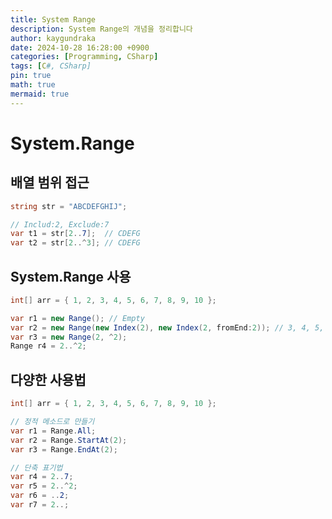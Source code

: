 ```yaml
---
title: System Range
description: System Range의 개념을 정리합니다
author: kaygundraka
date: 2024-10-28 16:28:00 +0900
categories: [Programming, CSharp]
tags: [C#, CSharp]
pin: true
math: true
mermaid: true
---
```


# System.Range

## 배열 범위 접근

```csharp
string str = "ABCDEFGHIJ";

// Includ:2, Exclude:7
var t1 = str[2..7];  // CDEFG
var t2 = str[2..^3]; // CDEFG
```

## System.Range 사용

```csharp
int[] arr = { 1, 2, 3, 4, 5, 6, 7, 8, 9, 10 };

var r1 = new Range(); // Empty
var r2 = new Range(new Index(2), new Index(2, fromEnd:2)); // 3, 4, 5, 6, 7, 8
var r3 = new Range(2, ^2);
Range r4 = 2..^2;
```

## 다양한 사용법
```csharp
int[] arr = { 1, 2, 3, 4, 5, 6, 7, 8, 9, 10 };

// 정적 메소드로 만들기
var r1 = Range.All;
var r2 = Range.StartAt(2);
var r3 = Range.EndAt(2);

// 단축 표기법
var r4 = 2..7;
var r5 = 2..^2;
var r6 = ..2;
var r7 = 2..;
```